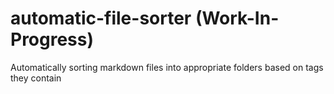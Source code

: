 # automatic-file-sorter (Work-In-Progress)
Automatically sorting markdown files into appropriate folders based on tags they contain
